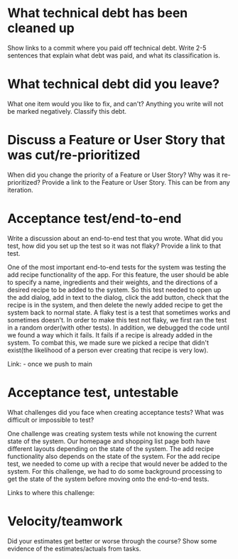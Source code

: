What technical debt has been cleaned up
========================================

Show links to a commit where you paid off technical debt. Write 2-5 sentences
that explain what debt was paid, and what its classification is.

What technical debt did you leave?
==================================

What one item would you like to fix, and can't? Anything you write will not
be marked negatively. Classify this debt.

Discuss a Feature or User Story that was cut/re-prioritized
============================================

When did you change the priority of a Feature or User Story? Why was it
re-prioritized? Provide a link to the Feature or User Story. This can be from any
iteration.

Acceptance test/end-to-end
==========================

Write a discussion about an end-to-end test that you wrote. What did you test,
how did you set up the test so it was not flaky? Provide a link to that test.

One of the most important end-to-end tests for the system was testing the add recipe functionality of the app. For this feature, the user should be able to specify a name, ingredients and their weights, and the directions of a desired recipe to be added to the system. So this test needed to open up the add dialog, add in text to the dialog, click the add button, check that the recipe is in the system, and then delete the newly added recipe to get the system back to normal state. A flaky test is a test that sometimes works and sometimes doesn't. In order to make this test not flaky, we first ran the test in a random order(with other tests). In addition, we debugged the code until we found a way which it fails. It fails if a recipe is already added in the system. To combat this, we made sure we picked a recipe that didn't exist(the likelihood of a person ever creating that recipe is very low).

Link: - once we push to main


Acceptance test, untestable
===============

What challenges did you face when creating acceptance tests? What was difficult
or impossible to test?

One challenge was creating system tests while not knowing the current state of the system. Our homepage and shopping list page both have different layouts depending on the state of the system. The add recipe functionality also depends on the state of the system. For the add recipe test, we needed to come up with a recipe that would never be added to the system. For this challenge, we had to do some background processing to get the state of the system before moving onto the end-to-end tests. 

Links to where this challenge:



Velocity/teamwork
=================

Did your estimates get better or worse through the course? Show some
evidence of the estimates/actuals from tasks.
